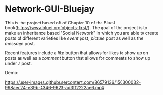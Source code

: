 # Network-GUI-Bluejay
This is the project based off of Chapter 10 of the BlueJ book(https://www.bluej.org/objects-first/). The goal of the project is to make an inheritance based "Social Network" in which you are able to create posts of different varieties like _event_ post, _picture_ post as well as the _message_ post. 

Recent features include a _like_ button that allows for likes to show up on posts as well as a _comment_ button that allows for comments to show up under a post.

Demo:

https://user-images.githubusercontent.com/86579136/156300032-998aed24-e39b-4346-9623-ad3ff2222ae6.mp4
